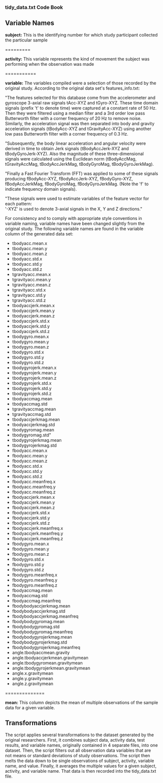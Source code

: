 ### tidy_data.txt Code Book

## Variable Names

**subject:** This is the identifying number for which study participant collected the particular
sample

=========

**activity:** This variable represents the kind of movement the subject was performing when the
observation was made

===========

**variable:** The variables compiled were a selection of those recorded by the original study. According to the original data set's features_info.txt:

"The features selected for this database come from the accelerometer and gyroscope 3-axial raw signals tAcc-XYZ and tGyro-XYZ. These time domain signals (prefix 't' to denote time) were captured at a constant rate of 50 Hz. Then they were filtered using a median filter and a 3rd order low pass Butterworth filter with a corner frequency of 20 Hz to remove noise. Similarly, the acceleration signal was then separated into body and gravity acceleration signals (tBodyAcc-XYZ and tGravityAcc-XYZ) using another low pass Butterworth filter with a corner frequency of 0.3 Hz. 

"Subsequently, the body linear acceleration and angular velocity were derived in time to obtain Jerk signals (tBodyAccJerk-XYZ and tBodyGyroJerk-XYZ). Also the magnitude of these three-dimensional signals were calculated using the Euclidean norm (tBodyAccMag, tGravityAccMag, tBodyAccJerkMag, tBodyGyroMag, tBodyGyroJerkMag). 

"Finally a Fast Fourier Transform (FFT) was applied to some of these signals producing fBodyAcc-XYZ, fBodyAccJerk-XYZ, fBodyGyro-XYZ, fBodyAccJerkMag, fBodyGyroMag, fBodyGyroJerkMag. (Note the 'f' to indicate frequency domain signals). 

"These signals were used to estimate variables of the feature vector for each pattern:  
'-XYZ' is used to denote 3-axial signals in the X, Y and Z directions."


For consistency and to comply with appropriate style conventions in variable naming, variable
names have been changed slightly from the original study. The following variable names are
found in the variable column of the generated data set:

* tbodyacc.mean.x
* tbodyacc.mean.y
* tbodyacc.mean.z
* tbodyacc.std.x
* tbodyacc.std.y
* tbodyacc.std.z
* tgravityacc.mean.x
* tgravityacc.mean.y
* tgravityacc.mean.z
* tgravityacc.std.x
* tgravityacc.std.y
* tgravityacc.std.z
* tbodyaccjerk.mean.x
* tbodyaccjerk.mean.y
* tbodyaccjerk.mean.z
* tbodyaccjerk.std.x
* tbodyaccjerk.std.y
* tbodyaccjerk.std.z
* tbodygyro.mean.x
* tbodygyro.mean.y
* tbodygyro.mean.z
* tbodygyro.std.x
* tbodygyro.std.y
* tbodygyro.std.z
* tbodygyrojerk.mean.x
* tbodygyrojerk.mean.y
* tbodygyrojerk.mean.z
* tbodygyrojerk.std.x
* tbodygyrojerk.std.y
* tbodygyrojerk.std.z
* tbodyaccmag.mean
* tbodyaccmag.std
* tgravityaccmag.mean
* tgravityaccmag.std
* tbodyaccjerkmag.mean
* tbodyaccjerkmag.std
* tbodygyromag.mean
* tbodygyromag.std"
* tbodygyrojerkmag.mean
* tbodygyrojerkmag.std
* fbodyacc.mean.x
* fbodyacc.mean.y
* fbodyacc.mean.z
* fbodyacc.std.x
* fbodyacc.std.y
* fbodyacc.std.z
* fbodyacc.meanfreq.x
* fbodyacc.meanfreq.y
* fbodyacc.meanfreq.z
* fbodyaccjerk.mean.x
* fbodyaccjerk.mean.y
* fbodyaccjerk.mean.z
* fbodyaccjerk.std.x
* fbodyaccjerk.std.y
* fbodyaccjerk.std.z
* fbodyaccjerk.meanfreq.x
* fbodyaccjerk.meanfreq.y
* fbodyaccjerk.meanfreq.z
* fbodygyro.mean.x
* fbodygyro.mean.y
* fbodygyro.mean.z
* fbodygyro.std.x
* fbodygyro.std.y
* fbodygyro.std.z
* fbodygyro.meanfreq.x
* fbodygyro.meanfreq.y
* fbodygyro.meanfreq.z
* fbodyaccmag.mean
* fbodyaccmag.std
* fbodyaccmag.meanfreq
* fbodybodyaccjerkmag.mean
* fbodybodyaccjerkmag.std
* fbodybodyaccjerkmag.meanfreq
* fbodybodygyromag.mean
* fbodybodygyromag.std
* fbodybodygyromag.meanfreq
* fbodybodygyrojerkmag.mean
* fbodybodygyrojerkmag.std
* fbodybodygyrojerkmag.meanfreq
* angle.tbodyaccmean.gravity
* angle.tbodyaccjerkmean.gravitymean
* angle.tbodygyromean.gravitymean
* angle.tbodygyrojerkmean.gravitymean
* angle.x.gravitymean
* angle.y.gravitymean
* angle.z.gravitymean

==============

**mean:** This column depicts the mean of multiple observations of the sample data for a given variable. 

## Transformations

The script applies several transformations to the dataset generated by the original researchers.
First, it combines subject data, activity data, test results, and variable names, originally
contained in 4 separate files, into one dataset. Then, the script filters out all observation data variables that are not means or standard deviations of study observations. The script
then melts the data down to be single observations of subject, activity, variable name, and value. Finally, it averages the multiple values for a given subject, activity, and variable name. That data is then recorded into the tidy_data.txt file.